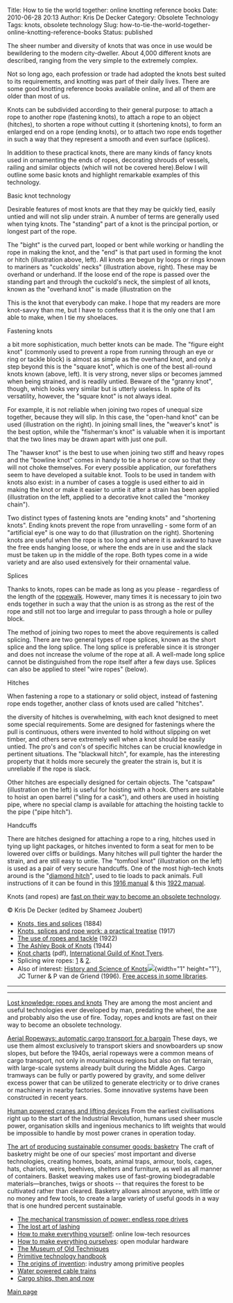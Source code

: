Title: How to tie the world together: online knotting reference books
Date: 2010-06-28 20:13
Author: Kris De Decker
Category: Obsolete Technology
Tags: knots, obsolete technology
Slug: how-to-tie-the-world-together-online-knotting-reference-books
Status: published



The sheer number and diversity of knots that was once in use would be
bewildering to the modern city-dweller. About 4,000 different knots are
described, ranging from the very simple to the extremely complex.

Not so long ago, each profession or trade had adopted the knots best
suited to its requirements, and knotting was part of their daily lives.
There are some good knotting reference books available online, and all
of them are older than most of us.



Knots can be subdivided according to their general purpose: to attach a
rope to another rope (fastening knots), to attach a rope to an object
(hitches), to shorten a rope without cutting it (shortening knots), to
form an enlarged end on a rope (ending knots), or to attach two rope
ends together in such a way that they represent a smooth and even
surface (splices).

In addition to these practical knots, there are many kinds of fancy
knots used in ornamenting the ends of ropes, decorating shrouds of
vessels, railing and similar objects (which will not be covered
here).Below I will outline some basic knots and highlight remarkable
examples of this technology.

Basic knot technology


Desirable features of most knots are that they may be quickly tied,
easily untied and will not slip under strain. A number of terms are
generally used when tying knots. The "standing" part of a knot is the
principal portion, or longest part of the rope.

The "bight" is the curved part, looped or bent while working or handling
the rope in making the knot, and the "end" is that part used in forming
the knot or hitch (illustration above, left). All knots are begun by
loops or rings known to mariners as "cuckolds' necks" (illustration
above, right). These may be overhand or underhand. If the loose end of
the rope is passed over the standing part and through the cuckold's
neck, the simplest of all knots, known as the "overhand knot" is made
(illustration on the 

This is the knot that everybody can make. I hope that my readers are
more knot-savvy than me, but I have to confess that it is the only one
that I am able to make, when I tie my shoelaces.

Fastening knots


a bit more sophistication, much better knots can be made. The "figure
eight knot" (commonly used to prevent a rope from running through an eye
or ring or tackle block) is almost as simple as the overhand knot, and
only a step beyond this is the "square knot", which is one of the best
all-round knots known (above, left). It is very strong, never slips or
becomes jammed when being strained, and is readily untied. Beware of the
"granny knot", though, which looks very similar but is utterly useless.
In spite of its versatility, however, the "square knot" is not always
ideal.


For example, it is not reliable when joining two ropes of unequal size
together, because they will slip. In this case, the "open-hand knot" can
be used (illustration on the right). In joining small lines, the
"weaver's knot" is the best option, while the "fisherman's knot" is
valuable when it is important that the two lines may be drawn apart with
just one pull.

The "hawser knot" is the best to use when joining two stiff and heavy
ropes and the "bowline knot" comes in handy to tie a horse or cow so
that they will not choke themselves. For every possible application, our
forefathers seem to have developed a suitable knot. Tools to be used in
tandem with knots also exist: in a number of cases a toggle is used
either to aid in making the knot or make it easier to untie it after a
strain has been applied (illustration on the left, applied to a
decorative knot called the "monkey chain").


Two distinct types of fastening knots are "ending knots" and "shortening
knots". Ending knots prevent the rope from unravelling - some form of an
"artificial eye" is one way to do that (illustration on the right).
Shortening knots are useful when the rope is too long and where it is
awkward to have the free ends hanging loose, or where the ends are in
use and the slack must be taken up in the middle of the rope. Both types
come in a wide variety and are also used extensively for their
ornamental value.

Splices


Thanks to knots, ropes can be made as long as you please - regardless of
the length of the
[ropewalk]({filename}/posts/lost-knowledge-ropes-and-knots.md).
However, many times it is necessary to join two ends together in such a
way that the union is as strong as the rest of the rope and still not
too large and irregular to pass through a hole or pulley block.

The method of joining two ropes to meet the above requirements is called
splicing. There are two general types of rope splices, known as the
short splice and the long splice. The long splice is preferable since it
is stronger and does not increase the volume of the rope at all. A
well-made long splice cannot be distinguished from the rope itself after
a few days use. Splices can also be applied to steel "wire ropes"
(below).



Hitches


When fastening a rope to a stationary or solid object, instead of
fastening rope ends together, another class of knots used are called
"hitches".


the diversity of hitches is overwhelming, with each knot designed to
meet some special requirements. Some are designed for fastenings where
the pull is continuous, others were invented to hold without slipping on
wet timber, and others serve extremely well when a knot should be easily
untied. The pro's and con's of specific hitches can be crucial knowledge
in pertinent situations. The "blackwall hitch", for example, has the
interesting property that it holds more securely the greater the strain
is, but it is unreliable if the rope is slack.


Other hitches are especially designed for certain objects. The "catspaw"
(illustration on the left) is useful for hoisting with a hook. Others
are suitable to hoist an open barrel ("sling for a cask"), and others
are used in hoisting pipe, where no special clamp is available for
attaching the hoisting tackle to the pipe ("pipe hitch").

Handcuffs


There are hitches designed for attaching a rope to a ring, hitches used
in tying up light packages, or hitches invented to form a seat for men
to be lowered over cliffs or buildings. Many hitches will pull tighter
the harder the strain, and are still easy to untie. The "tomfool knot"
(illustration on the left) is used as a pair of very secure handcuffs.
One of the most high-tech knots around is the "[diamond
hitch](http://www.notechmagazine.com/2010/03/diamond-hitch-manual-for-pack-animals-.html)",
used to tie loads to pack animals. Full instructions of it can be found
in this [1916
manual](http://www.archive.org/stream/manualofpacktran00unit#page/60/mode/2up)
& this [1922
manual](http://www.archive.org/stream/useofropestackle00danarich#page/38/mode/2up).

Knots (and ropes) are [fast on their way to become an obsolete
technology]({filename}/posts/lost-knowledge-ropes-and-knots.md).

© Kris De Decker (edited by Shameez Joubert)

-   [Knots, ties and
    splices](http://www.archive.org/stream/cu31924014519940#page/n17/mode/thumb) (1884)
-   [Knots, splices and rope work: a practical
    treatise](http://ia331325.us.archive.org/2/items/knotssplicesandr13510gut/13510-h/13510-h.htm) (1917)
-   [The use of ropes and
    tackle](http://www.archive.org/details/useofropestackle00danarich) (1922)
-   [The Ashley Book of
    Knots](http://www.scribd.com/doc/17740216/The-Ashley-Book-of-Knots-by-Clifford-W-Ashley) (1944)
-   [Knot charts](http://www.igkt.net/pdf/KnotChartsWeb.pdf) (pdf),
    [International Guild of Knot Tyers](http://www.igkt.net/).
-   Splicing wire ropes:
    [1](http://www.archive.org/stream/americanwirerope00amerrich#page/230/mode/2up)
    &
    [2](http://www.archive.org/stream/waterburywirerop00waterich#page/88/mode/2up).
-   Also of interest: [History and Science of
    Knots](http://www.amazon.com/gp/product/9810224699?ie=UTF8&tag=lowtemagaz-20&linkCode=as2&camp=1789&creative=9325&creativeASIN=9810224699)![](http://www.assoc-amazon.com/e/ir?t=lowtemagaz-20&l=as2&o=1&a=9810224699){width="1"
    height="1"}, JC Turner & P van de Griend (1996). [Free access in
    some
    libraries](http://ebooks.worldscinet.com/ISBN/9789812796134/toc.shtml).



  ------------------------------------------------------------------------
    
   
   
   
   
 ------------------------------------------------------------------------




[Lost knowledge: ropes and
knots]({filename}/posts/lost-knowledge-ropes-and-knots.md)
They are among the most ancient and useful technologies ever developed
by man, predating the wheel, the axe and probably also the use of fire.
Today, ropes and knots are fast on their way to become an obsolete
technology.




[Aerial Ropeways: automatic cargo transport for a
bargain]({filename}/posts/aerial-ropeways-automatic-cargo-transport.md)
These days, we use them almost exclusively to transport skiers and
snowboarders up snow slopes, but before the 1940s, aerial ropeways were
a common means of cargo transport, not only in mountainous regions but
also on flat terrain, with large-scale systems already built during the
Middle Ages. Cargo tramways can be fully or partly powered by gravity,
and some deliver excess power that can be utilized to generate
electricity or to drive cranes or machinery in nearby factories. Some
innovative systems have been constructed in recent years.




[Human powered cranes and lifting
devices]({filename}/posts/history-of-human-powered-cranes.md)
From the earliest civilisations right up to the start of the Industrial
Revolution, humans used sheer muscle power, organisation skills and
ingenious mechanics to lift weights that would be impossible to handle
by most power cranes in operation today.



[The art of producing sustainable consumer goods:
basketry]({filename}/posts/basketry-the-art-of-producing-sustainable-consumer-goods.md)
The craft of basketry might be one of our species’ most important and
diverse technologies, creating homes, boats, animal traps, armour,
tools, cages, hats, chariots, weirs, beehives, shelters and furniture,
as well as all manner of containers. Basket weaving makes use of
fast-growing biodegradable materials&mdash;branches, twigs or shoots --
that requires the forest to be cultivated rather than cleared. Basketry
allows almost anyone, with little or no money and few tools, to create a
large variety of useful goods in a way that is one hundred percent
sustainable.



-   [The mechanical transmission of power: endless rope
    drives]({filename}/posts/the-mechanical-transmission-of-power-3-wire-ropes.md)
-   [The lost art of
    lashing](http://www.notechmagazine.com/2011/12/the-lost-art-of-lashing.html)
-   [How to make everything
    yourself]({filename}/posts/how-to-make-everything-yourself-online-lowtech-resources.md):
    online low-tech resources
-   [How to make everything
    ourselves]({filename}/posts/how-to-make-everything-ourselves-open-modular-hardware.md):
    open modular hardware
-   [The Museum of Old
    Techniques]({filename}/posts/the-museum-of-old-techniques.md)
-   [Primitive technology
    handbook](http://www.notechmagazine.com/2010/02/primitive-technology-handbook.html)
-   [The origins of
    invention](http://www.notechmagazine.com/2010/05/the-origins-of-invention-industry-among-primitive-peoples.html):
    industry among primitive peoples
-   [Water powered cable
    trains]({filename}/posts/water-powered-cable-trains.md)
-   [Cargo ships, then and
    now]({filename}/posts/sailing-ships-large-crew-automated-control.md)

[Main page](http://www.lowtechmagazine.com/)


